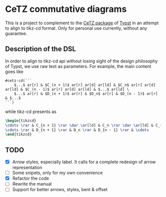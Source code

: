 # CeTZ commutative diagrams

This is a project to complement to the [CeTZ package](https://github.com/johannes-wolf/cetz) of [Typst](https://typst.app/) in an attempt to align to tikz-cd format. Only for personal use currently, without any guarantee.

## Description of the DSL

In order to align to tikz-cd api without losing sight of the design philosophy of Typst, we use raw text as parameters. For example, the main content goes like

```typst
#cetz-cd(```
    $...$ ar[r] & $C_(n + 1)$ ar[r] ar[d] ar[ld] & $C_n$ ar[r] ar[d] ar[ld] & $C_(n - 1)$ ar[r] ar[d] ar[ld] & $...$ ar[ld] \
    $...$ ar[r] & $D_(n + 1)$ ar[r] & $D_n$ ar[r] & $D_(n - 1)$ ar[r] & $...$
```)
```

while tikz-cd presents as

```latex
\begin{tikzcd}
\cdots \rar & C_{n + 1} \rar \dar \ar[ld] & C_n \rar \dar \ar[ld] & C_{n - 1} \rar \dar \ar[ld] & \cdots \ar[ld] \\
\cdots \rar & D_{n + 1} \rar & D_n \rar & D_{n - 1} \rar & \cdots
\end{tikzcd}
```

## TODO

- [x] Arrow styles, especially label. It calls for a complete redesign of arrow representation
- [ ] Some snipets, only for my own convenience
- [x] Refactor the code
- [ ] Rewrite the manual
- [ ] Support for better arrows, styles, bent & offset